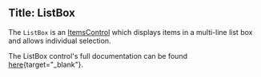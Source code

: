 Title: ListBox
---
The `ListBox` is an [ItemsControl](/docs/controls/itemscontrol) which displays items in a multi-line list box and allows individual selection.

The ListBox control's full documentation can be found [here](/api/Avalonia.Controls/ListBox/){target="_blank"}.
